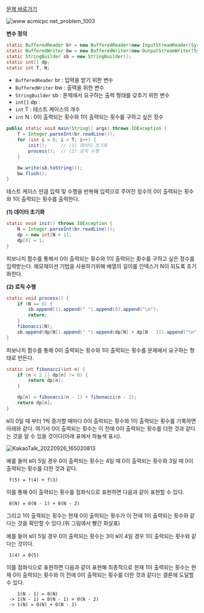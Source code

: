 [문제 바로가기](https://www.acmicpc.net/problem/1003)

![www acmicpc net_problem_1003](https://user-images.githubusercontent.com/78605779/192223759-26b7f2a5-5a53-4e58-9aa1-ffb6863a2d8b.png)

**변수 정의**

```java
static BufferedReader br = new BufferedReader(new InputStreamReader(System.in));
static BufferedWriter bw = new BufferedWriter(new OutputStreamWriter(System.out));
static StringBuilder sb = new StringBuilder();
static int[] dp;
static int T, N;
```

- `BufferedReader` br : 입력을 받기 위한 변수
- `BufferedWriter` bw : 출력을 위한 변수
- `StringBuilder` sb : 문제에서 요구하는 출력 형태를 갖추기 위한 변수
- `int[]` dp : 
- `int` T : 테스트 케이스의 개수
- `int` N : 0이 출력되는 횟수와 1이 출력되는 횟수를 구하고 싶은 정수

```java
public static void main(String[] args) throws IOException {
    T = Integer.parseInt(br.readLine());
    for (int i = 0; i < T; i++) {
        init();     // (1) 데이터 초기화
        process();  // (2) 로직 수행
    }

    bw.write(sb.toString());
    bw.flush();
}
```

테스트 케이스 만큼 입력 및 수행을 반복해 입력으로 주어진 정수의 0이 출력되는 횟수와 1이 출력되는 횟수를 출력한다.

**(1) 데이터 초기화**

```java
static void init() throws IOException {
    N = Integer.parseInt(br.readLine());
    dp = new int[N + 1];
    dp[0] = 1;
}
```

피보나치 함수를 통해서 0이 출력되는 횟수와 1이 출력되는 횟수를 구하고 싶은 정수를 입력받는다. 메모제이션 기법을 사용하기위해 배열의 길이를 인덱스가 N이 되도록 초기화한다.

**(2) 로직 수행**

```java
static void process() {
    if (N == 0) {
        sb.append(1).append(" ").append(0).append("\n");
        return;
    }
    fibonacci(N);
    sb.append(dp[N]).append(" ").append(dp[N] + dp[N - 1]).append("\n");
}
```

피보나치 함수를 통해 0이 출력되는 횟수와 1이 출력되는 횟수를 문제에서 요구하는 형태로 만든다.

```java
static int fibonacci(int n) {
    if (n < 2 || dp[n] != 0) {
        return dp[n];
    }

    dp[n] = fibonacci(n - 1) + fibonacci(n - 2);
    return dp[n];
}
```

`N`이 0일 때 부터 1씩 증가할 때마다 0이 출력되는 횟수와 1이 출력되는 횟수를 기록하면 아래와 같다. 여기서 0이 출력되는 횟수는 이 전에 0이 출력되는 횟수를 더한 것과 같다는 것을 알 수 있을 것이다(아래 표에서 하늘색 표시).

![KakaoTalk_20220926_165020813](https://user-images.githubusercontent.com/78605779/192225632-752d415d-246d-4164-8f5d-a152c9a84420.jpg)

예를 들어 `N`이 5일 경우 0이 출력되는 횟수는 4일 때 0이 출력되는 횟수와 3일 때 0이 출력되는 횟수를 더한 것과 같다.

```
 f(5) = f(4) + f(3)
```

이를 통해 0이 출력되는 횟수를 점화식으로 표현하면 다음과 같이 표현할 수 있다.

```
 0(N) = 0(N - 1) + 0(N - 2)
```

그리고 1이 출력되는 횟수는 현재 0이 출력되는 횟수가 이 전에 1이 출력되는 횟수와 같다는 것을 확인할 수 있다.(위 그림에서 빨간 화살표)

예를 들어 `N`이 5일 경우 0이 출력되는 횟수는 3이 `N`이 4일 경우 1이 출력되는 횟수와 같다는 것이다.

```
 1(4) = 0(5)
```

이를 점화식으로 표현하면 다음과 같이 표현해 최종적으로 현재 1이 출력되는 횟수는 현재 0이 출력되는 횟수와 이 전에 0이 출력되는 횟수를 더한 것과 같다는 결론에 도달할 수 있다.

```
    1(N - 1) = 0(N)
 -> 1(N - 1) = 0(N - 1) + 0(N - 2)
 -> 1(N) = 0(N) + 0(N - 1)
```
